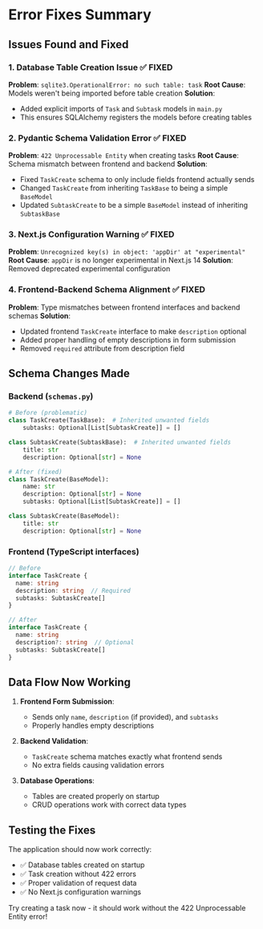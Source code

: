 # Error Fixes Summary

## Issues Found and Fixed

### 1. Database Table Creation Issue ✅ FIXED
**Problem**: `sqlite3.OperationalError: no such table: task`
**Root Cause**: Models weren't being imported before table creation
**Solution**: 
- Added explicit imports of `Task` and `Subtask` models in `main.py`
- This ensures SQLAlchemy registers the models before creating tables

### 2. Pydantic Schema Validation Error ✅ FIXED
**Problem**: `422 Unprocessable Entity` when creating tasks
**Root Cause**: Schema mismatch between frontend and backend
**Solution**:
- Fixed `TaskCreate` schema to only include fields frontend actually sends
- Changed `TaskCreate` from inheriting `TaskBase` to being a simple `BaseModel`
- Updated `SubtaskCreate` to be a simple `BaseModel` instead of inheriting `SubtaskBase`

### 3. Next.js Configuration Warning ✅ FIXED
**Problem**: `Unrecognized key(s) in object: 'appDir' at "experimental"`
**Root Cause**: `appDir` is no longer experimental in Next.js 14
**Solution**: Removed deprecated experimental configuration

### 4. Frontend-Backend Schema Alignment ✅ FIXED
**Problem**: Type mismatches between frontend interfaces and backend schemas
**Solution**:
- Updated frontend `TaskCreate` interface to make `description` optional
- Added proper handling of empty descriptions in form submission
- Removed `required` attribute from description field

## Schema Changes Made

### Backend (`schemas.py`)
```python
# Before (problematic)
class TaskCreate(TaskBase):  # Inherited unwanted fields
    subtasks: Optional[List[SubtaskCreate]] = []

class SubtaskCreate(SubtaskBase):  # Inherited unwanted fields
    title: str
    description: Optional[str] = None

# After (fixed)
class TaskCreate(BaseModel):
    name: str
    description: Optional[str] = None
    subtasks: Optional[List[SubtaskCreate]] = []

class SubtaskCreate(BaseModel):
    title: str
    description: Optional[str] = None
```

### Frontend (TypeScript interfaces)
```typescript
// Before
interface TaskCreate {
  name: string
  description: string  // Required
  subtasks: SubtaskCreate[]
}

// After
interface TaskCreate {
  name: string
  description?: string  // Optional
  subtasks: SubtaskCreate[]
}
```

## Data Flow Now Working

1. **Frontend Form Submission**: 
   - Sends only `name`, `description` (if provided), and `subtasks`
   - Properly handles empty descriptions

2. **Backend Validation**:
   - `TaskCreate` schema matches exactly what frontend sends
   - No extra fields causing validation errors

3. **Database Operations**:
   - Tables are created properly on startup
   - CRUD operations work with correct data types

## Testing the Fixes

The application should now work correctly:
- ✅ Database tables created on startup
- ✅ Task creation without 422 errors
- ✅ Proper validation of request data
- ✅ No Next.js configuration warnings

Try creating a task now - it should work without the 422 Unprocessable Entity error! 